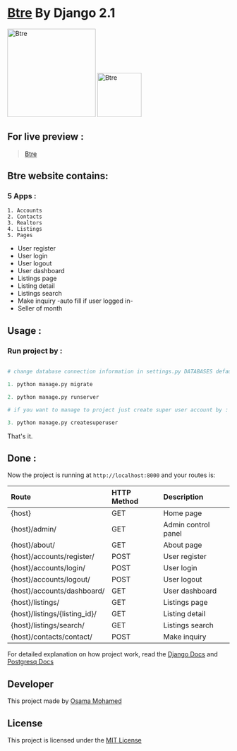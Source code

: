 # [Btre](https://osama-btre-django.herokuapp.com) By Django 2.1

[<img src="https://www.djangoproject.com/s/img/logos/django-logo-negative.png" width="200" title="Btre" >](https://osama-btre-django.herokuapp.com)
[<img src="https://www.osamamohamed.com/img/icons/svg/postgresql/postgresql.svg" width="100" title="Btre" >](https://osama-btre-django.herokuapp.com)


## For live preview :
> [Btre](https://osama-btre-django.herokuapp.com)


## Btre website contains:
### 5 Apps :
    1. Accounts
    2. Contacts
    3. Realtors
    4. Listings
    5. Pages


* User register 
* User login
* User logout 
* User dashboard
* Listings page
* Listing detail
* Listings search
* Make inquiry -auto fill if user logged in-
* Seller of month


## Usage :
### Run project by :

``` python

# change database connection information in settings.py DATABASES default values with your info then run 

1. python manage.py migrate

2. python manage.py runserver

# if you want to manage to project just create super user account by :

3. python manage.py createsuperuser

```

That's it.

## Done :

Now the project is running at `http://localhost:8000` and your routes is:


| Route                                                      | HTTP Method         | Description                           	    |
|:-----------------------------------------------------------|:--------------------|:---------------------------------------------|
| {host}       	                                             | GET       	       | Home page                                    |
| {host}/admin/  	                                         | GET      	       | Admin control panel                          |
| {host}/about/  	                                         | GET      	       | About page                                   |
| {host}/accounts/register/                                  | POST       	       | User register             	                  |
| {host}/accounts/login/                                     | POST      	       | User login                	                  |
| {host}/accounts/logout/                                    | POST      	       | User logout              	                  |
| {host}/accounts/dashboard/                                 | GET      	       | User dashboard           	                  |
| {host}/listings/                                           | GET      	       | Listings page            	                  |
| {host}/listings/{listing_id}/                              | GET      	       | Listing detail           	                  |
| {host}/listings/search/                                    | GET      	       | Listings search        	                  |
| {host}/contacts/contact/                                   | POST      	       | Make inquiry              	                  |



For detailed explanation on how project work, read the [Django Docs](https://docs.djangoproject.com/en/2.1/) and [Postgresq Docs](https://www.postgresql.org/docs)

## Developer
This project made by [Osama Mohamed](https://www.linkedin.com/in/osama-mohamed-ms/)

## License
This project is licensed under the [MIT License](https://opensource.org/licenses/MIT)
